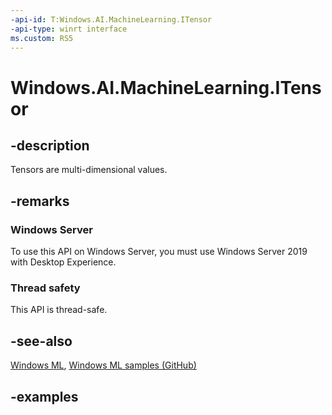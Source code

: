 ```yaml
---
-api-id: T:Windows.AI.MachineLearning.ITensor
-api-type: winrt interface
ms.custom: RS5
---
```


<!-- Interface syntax.
public interface ITensor : ILearningModelFeatureValue
-->

# Windows.AI.MachineLearning.ITensor

## -description
Tensors are multi-dimensional values.

## -remarks

### Windows Server
To use this API on Windows Server, you must use Windows Server 2019 with Desktop Experience.

### Thread safety
This API is thread-safe.

## -see-also
[Windows ML](/windows/ai/), [Windows ML samples (GitHub)](https://github.com/Microsoft/Windows-Machine-Learning/tree/master)

## -examples
